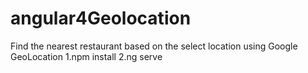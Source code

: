 # angular4Geolocation
Find the nearest restaurant based on the select location using Google GeoLocation
1.npm install
2.ng serve
